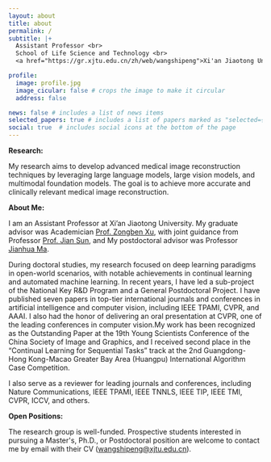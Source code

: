 ```yaml
---
layout: about
title: about
permalink: /
subtitle: |+
  Assistant Professor <br>
  School of Life Science and Technology <br>
  <a href="https://gr.xjtu.edu.cn/zh/web/wangshipeng">Xi'an Jiaotong University</a>

profile:
  image: profile.jpg
  image_cicular: false # crops the image to make it circular
  address: false

news: false # includes a list of news items
selected_papers: true # includes a list of papers marked as "selected={true}"
social: true  # includes social icons at the bottom of the page
---
```


**Research:** 

My research aims to develop advanced medical image reconstruction techniques by leveraging large language models, large vision models, and multimodal foundation models. The goal is to achieve more accurate and clinically relevant medical image reconstruction.

**About Me:** 

I am an Assistant Professor at Xi’an Jiaotong University. My graduate advisor was Academician [Prof. Zongben Xu](https://gr.xjtu.edu.cn/en/web/zbxu), with joint guidance from Professor [Prof. Jian Sun](https://scholar.google.com/citations?user=SSgNWOMAAAAJ&hl=zh-CN), and My postdoctoral advisor was Professor [Jianhua Ma](https://scholar.google.com/citations?user=dG5Ix6EAAAAJ&hl=en).

During doctoral studies, my research focused on deep learning paradigms in open-world scenarios, with notable achievements in continual learning and automated machine learning. In recent years, I have led a sub-project of the National Key R&D Program and a General Postdoctoral Project. I have published seven papers in top-tier international journals and conferences in artificial intelligence and computer vision, including IEEE TPAMI, CVPR, and AAAI. I also had the honor of delivering an oral presentation at CVPR, one of the leading conferences in computer vision.My work has been recognized as the Outstanding Paper at the 19th Young Scientists Conference of the China Society of Image and Graphics, and I received second place in the “Continual Learning for Sequential Tasks” track at the 2nd Guangdong-Hong Kong-Macao Greater Bay Area (Huangpu) International Algorithm Case Competition.

I also serve as a reviewer for leading journals and conferences, including Nature Communications, IEEE TPAMI, IEEE TNNLS, IEEE TIP, IEEE TMI, CVPR, ICCV, and others.

**Open Positions:** 

The research group is well-funded. Prospective students interested in pursuing a Master's, Ph.D., or Postdoctoral position are welcome to contact me by email with their CV (wangshipeng@xjtu.edu.cn).
